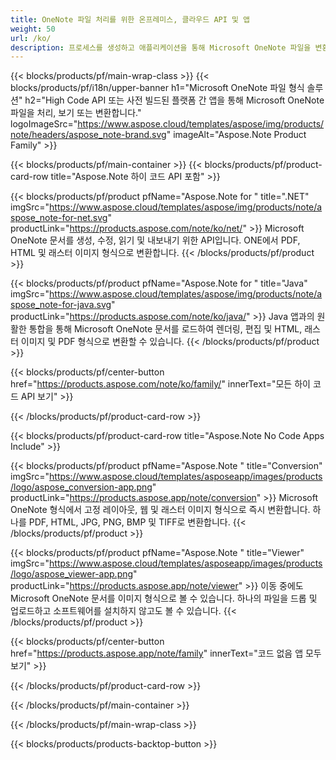 ```yaml
---
title: OneNote 파일 처리를 위한 온프레미스, 클라우드 API 및 앱 
weight: 50
url: /ko/
description: 프로세스를 생성하고 애플리케이션을 통해 Microsoft OneNote 파일을 변환하는 High Code API. 또는 간단히 크로스 플랫폼 앱을 사용하여 하나의 파일을 보거나 변환할 수 있습니다.
---
```


{{< blocks/products/pf/main-wrap-class >}}
{{< blocks/products/pf/i18n/upper-banner h1="Microsoft OneNote 파일 형식 솔루션" h2="High Code API 또는 사전 빌드된 플랫폼 간 앱을 통해 Microsoft OneNote 파일을 처리, 보기 또는 변환합니다." logoImageSrc="https://www.aspose.cloud/templates/aspose/img/products/note/headers/aspose_note-brand.svg" imageAlt="Aspose.Note Product Family" >}}

{{< blocks/products/pf/main-container >}}
{{< blocks/products/pf/product-card-row title="Aspose.Note 하이 코드 API 포함" >}}

{{< blocks/products/pf/product pfName="Aspose.Note for " title=".NET" imgSrc="https://www.aspose.cloud/templates/aspose/img/products/note/aspose_note-for-net.svg" productLink="https://products.aspose.com/note/ko/net/" >}}
Microsoft OneNote 문서를 생성, 수정, 읽기 및 내보내기 위한 API입니다. ONE에서 PDF, HTML 및 래스터 이미지 형식으로 변환합니다.
{{< /blocks/products/pf/product >}}

{{< blocks/products/pf/product pfName="Aspose.Note for " title="Java" imgSrc="https://www.aspose.cloud/templates/aspose/img/products/note/aspose_note-for-java.svg" productLink="https://products.aspose.com/note/ko/java/" >}}
Java 앱과의 원활한 통합을 통해 Microsoft OneNote 문서를 로드하여 렌더링, 편집 및 HTML, 래스터 이미지 및 PDF 형식으로 변환할 수 있습니다.
{{< /blocks/products/pf/product >}}

{{< blocks/products/pf/center-button href="https://products.aspose.com/note/ko/family/" innerText="모든 하이 코드 API 보기" >}}

{{< /blocks/products/pf/product-card-row >}}

{{< blocks/products/pf/product-card-row title="Aspose.Note No Code Apps Include" >}}

{{< blocks/products/pf/product pfName="Aspose.Note " title="Conversion" imgSrc="https://www.aspose.cloud/templates/asposeapp/images/products/logo/aspose_conversion-app.png" productLink="https://products.aspose.app/note/conversion" >}}
Microsoft OneNote 형식에서 고정 레이아웃, 웹 및 래스터 이미지 형식으로 즉시 변환합니다. 하나를 PDF, HTML, JPG, PNG, BMP 및 TIFF로 변환합니다.
{{< /blocks/products/pf/product >}}

{{< blocks/products/pf/product pfName="Aspose.Note " title="Viewer" imgSrc="https://www.aspose.cloud/templates/asposeapp/images/products/logo/aspose_viewer-app.png" productLink="https://products.aspose.app/note/viewer" >}}
이동 중에도 Microsoft OneNote 문서를 이미지 형식으로 볼 수 있습니다. 하나의 파일을 드롭 및 업로드하고 소프트웨어를 설치하지 않고도 볼 수 있습니다.
{{< /blocks/products/pf/product >}}

{{< blocks/products/pf/center-button href="https://products.aspose.app/note/family" innerText="코드 없음 앱 모두 보기" >}}

{{< /blocks/products/pf/product-card-row >}}

{{< /blocks/products/pf/main-container >}}


{{< /blocks/products/pf/main-wrap-class >}}

{{< blocks/products/products-backtop-button >}}